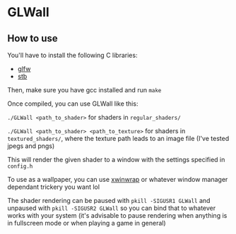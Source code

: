 # GLWall

## How to use
You'll have to install the following C libraries:
- [glfw](https://archlinux.org/packages/extra/x86_64/glfw/)
- [stb](https://archlinux.org/packages/extra/any/stb/)

Then, make sure you have gcc installed and run `make`

Once compiled, you can use GLWall like this:

`./GLWall <path_to_shader>` for shaders in `regular_shaders/`

`./GLWall <path_to_shader> <path_to_texture>` for shaders in `textured_shaders/`, where the texture path leads to an image file (I've tested jpegs and pngs)

This will render the given shader to a window with the settings specified in `config.h`

To use as a wallpaper, you can use [xwinwrap](https://github.com/mmhobi7/xwinwrap) or whatever window manager dependant trickery you want lol

The shader rendering can be paused with `pkill -SIGUSR1 GLWall` and unpaused with `pkill -SIGUSR2 GLWall` so you can bind that to whatever works with your system (it's advisable to pause rendering when anything is in fullscreen mode or when playing a game in general)
